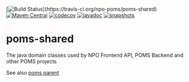 [![Build Status](https://travis-ci.org/npo-poms/poms-shared.svg?)](https://travis-ci.org/npo-poms/poms-shared)
[![Maven Central](https://img.shields.io/maven-central/v/nl.vpro.poms/poms-shared.svg?label=Maven%20Central)](https://search.maven.org/search?q=g:%22nl.vpro.poms%22%20OR%20g:%22nl.vpro.media%22%20OR%20g:%22nl.vpro.api%22)
[![codecov](https://codecov.io/gh/npo-poms/poms-shared/branch/master/graph/badge.svg)](https://codecov.io/gh/npo-poms/poms-shared)
[![javadoc](http://www.javadoc.io/badge/nl.vpro.media/media-domain.svg?color=blue)](http://www.javadoc.io/doc/nl.vpro.media/media-domain)
[![snapshots](https://img.shields.io/nexus/s/https/oss.sonatype.org/nl.vpro.poms/poms-shared-parent.svg)](https://oss.sonatype.org/content/repositories/staging/nl/vpro/poms/poms-shared/)



# poms-shared
The java domain classes used by NPO Frontend API, POMS Backend and other POMS projects

See also [poms parent](https://github.com/npo-poms/poms-parent)
